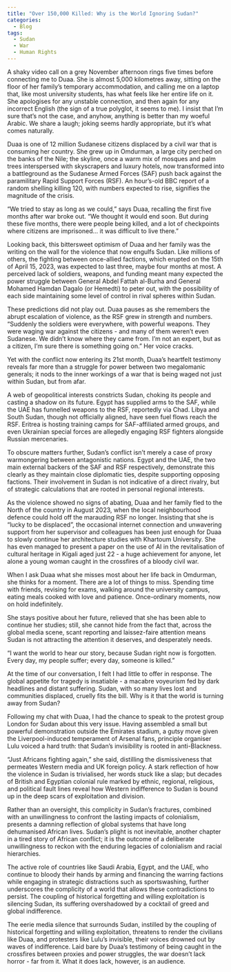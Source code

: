 ```yaml
---
title: "Over 150,000 Killed: Why is the World Ignoring Sudan?"
categories:
  - Blog
tags:
  - Sudan
  - War
  - Human Rights
---
```


A shaky video call on a grey November afternoon rings five times before connecting me to Duaa. She is almost 5,000 kilometres away, sitting on the floor of her family’s temporary accommodation, and calling me on a laptop that, like most university students, has what feels like her entire life on it. She apologises for any unstable connection, and then again for any incorrect English (the sign of a true polyglot, it seems to me). I insist that I’m sure that’s not the case, and anyhow, anything is better than my woeful Arabic. We share a laugh; joking seems hardly appropriate, but it’s what comes naturally.  

Duaa is one of 12 million Sudanese citizens displaced by a civil war that is consuming her country. She grew up in Omdurman, a large city perched on the banks of the Nile; the skyline, once a warm mix of mosques and palm trees interspersed with skyscrapers and luxury hotels, now transformed into a battleground as the Sudanese Armed Forces (SAF) push back against the paramilitary Rapid Support Forces (RSF). An hour’s-old BBC report of a random shelling killing 120, with numbers expected to rise, signifies the magnitude of the crisis. 

“We tried to stay as long as we could,” says Duaa, recalling the first five months after war broke out. “We thought it would end soon. But during these five months, there were people being killed, and a lot of checkpoints where citizens are imprisoned… it was difficult to live there.”

Looking back, this bittersweet optimism of Duaa and her family was the writing on the wall for the violence that now engulfs Sudan. Like millions of others, the fighting between once-allied factions, which erupted on the 15th of April 15, 2023, was expected to last three, maybe four months at most. A perceived lack of soldiers, weapons, and funding meant many expected the power struggle between General Abdel Fattah al-Burha and General Mohamed Hamdan Dagalo (or Hemedti) to peter out, with the possibility of each side maintaining some level of control in rival spheres within Sudan.

These predictions did not play out. Duaa pauses as she remembers the abrupt escalation of violence, as the RSF grew in strength and numbers. “Suddenly the soldiers were everywhere, with powerful weapons. They were waging war against the citizens - and many of them weren’t even Sudanese. We didn’t know where they came from. I’m not an expert, but as a citizen, I’m sure there is something going on.” Her voice cracks.

Yet with the conflict now entering its 21st month, Duaa’s heartfelt testimony reveals far more than a struggle for power between two megalomanic generals; it nods to the inner workings of a war that is being waged not just within Sudan, but from afar. 

A web of geopolitical interests constricts Sudan, choking its people and casting a shadow on its future. Egypt has supplied arms to the SAF, while the UAE has funnelled weapons to the RSF, reportedly via Chad. Libya and South Sudan, though not officially aligned, have seen fuel flows reach the RSF. Eritrea is hosting training camps for SAF-affiliated armed groups, and even Ukrainian special forces are allegedly engaging RSF fighters alongside Russian mercenaries.

To obscure matters further, Sudan’s conflict isn’t merely a case of proxy warmongering between antagonistic nations. Egypt and the UAE, the two main external backers of the SAF and RSF respectively, demonstrate this clearly as they maintain close diplomatic ties, despite supporting opposing factions. Their involvement in Sudan is not indicative of a direct rivalry, but of strategic calculations that are rooted in personal regional interests. 

As the violence showed no signs of abating, Duaa and her family fled to the North of the country in August 2023, when the local neighbourhood defence could hold off the marauding RSF no longer. Insisting that she is “lucky to be displaced”, the occasional internet connection and unwavering support from her supervisor and colleagues has been just enough for Duaa to slowly continue her architecture studies with Khartoum University. She has even managed to present a paper on the use of AI in the revitalisation of cultural heritage in Kigali aged just 22 - a huge achievement for anyone, let alone a young woman caught in the crossfires of a bloody civil war.

When I ask Duaa what she misses most about her life back in Omdurman, she thinks for a moment. There are a lot of things to miss. Spending time with friends, revising for exams, walking around the university campus, eating meals cooked with love and patience. Once-ordinary moments, now on hold indefinitely. 

She stays positive about her future, relieved that she has been able to continue her studies; still, she cannot hide from the fact that, across the global media scene, scant reporting and laissez-faire attention means Sudan is not attracting the attention it deserves, and desperately needs. 

“I want the world to hear our story, because Sudan right now is forgotten. Every day, my people suffer; every day, someone is killed.”

At the time of our conversation, I felt I had little to offer in response. The global appetite for tragedy is insatiable - a macabre voyeurism fed by dark headlines and distant suffering. Sudan, with so many lives lost and communities displaced, cruelly fits the bill. Why is it that the world is turning away from Sudan?

Following my chat with Duaa, I had the chance to speak to the protest group London for Sudan about this very issue. Having assembled a small but powerful demonstration outside the Emirates stadium, a gutsy move given the Liverpool-induced temperament of Arsenal fans, principle organiser Lulu voiced a hard truth: that Sudan’s invisibility is rooted in anti-Blackness.

“Just Africans fighting again,” she said, distilling the dismissiveness that permeates Western media and UK foreign policy. A stark reflection of how the violence in Sudan is trivialised, her words stuck like a slap; but decades of British and Egyptian colonial rule marked by ethnic, regional, religious, and political fault lines reveal how Western indifference to Sudan is bound up in the deep scars of exploitation and division. 

Rather than an oversight, this complicity in Sudan’s fractures, combined with an unwillingness to confront the lasting impacts of colonialism, presents a damning reflection of global systems that have long dehumanised African lives. Sudan’s plight is not inevitable, another chapter in a tired story of African conflict; it is the outcome of a deliberate unwillingness to reckon with the enduring legacies of colonialism and racial hierarchies.

The active role of countries like Saudi Arabia, Egypt, and the UAE, who continue to bloody their hands by arming and financing the warring factions while engaging in strategic distractions such as sportswashing, further underscores the complicity of a world that allows these contradictions to persist. The coupling of historical forgetting and willing exploitation is silencing Sudan, its suffering overshadowed by a cocktail of greed and global indifference.

The eerie media silence that surrounds Sudan, instilled by the coupling of historical forgetting and willing exploitation, threatens to render the civilians like Duaa, and protesters like Lulu’s invisible, their voices drowned out by waves of indifference. Laid bare by Duaa’s testimony of being caught in the crossfires between proxies and power struggles, the war doesn’t lack horror - far from it. What it does lack, however, is an audience. 
